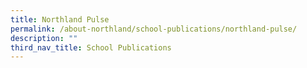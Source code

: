 ```yaml
---
title: Northland Pulse
permalink: /about-northland/school-publications/northland-pulse/
description: ""
third_nav_title: School Publications
---
```

